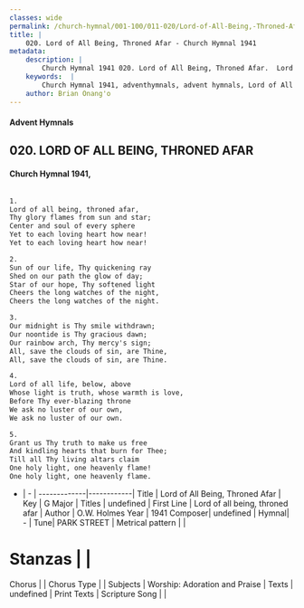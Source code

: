 ```yaml
---
classes: wide
permalink: /church-hymnal/001-100/011-020/Lord-of-All-Being,-Throned-Afar/
title: |
    020. Lord of All Being, Throned Afar - Church Hymnal 1941
metadata:
    description: |
        Church Hymnal 1941 020. Lord of All Being, Throned Afar.  Lord of all being, throned afar, Thy glory flames from sun and star; Center and soul of every sphere Yet to each loving heart how near! Yet to each loving heart how near!  
    keywords:  |
        Church Hymnal 1941, adventhymnals, advent hymnals, Lord of All Being, Throned Afar, Lord of all being, throned afar. 
    author: Brian Onang'o
---
```


#### Advent Hymnals
## 020. LORD OF ALL BEING, THRONED AFAR
####  Church Hymnal 1941,

```txt

1.
Lord of all being, throned afar,
Thy glory flames from sun and star;
Center and soul of every sphere
Yet to each loving heart how near!
Yet to each loving heart how near!

2.
Sun of our life, Thy quickening ray
Shed on our path the glow of day;
Star of our hope, Thy softened light
Cheers the long watches of the night,
Cheers the long watches of the night.

3.
Our midnight is Thy smile withdrawn;
Our noontide is Thy gracious dawn;
Our rainbow arch, Thy mercy's sign;
All, save the clouds of sin, are Thine,
All, save the clouds of sin, are Thine.

4.
Lord of all life, below, above
Whose light is truth, whose warmth is love,
Before Thy ever-blazing throne
We ask no luster of our own,
We ask no luster of our own.

5.
Grant us Thy truth to make us free
And kindling hearts that burn for Thee;
Till all Thy living altars claim
One holy light, one heavenly flame!
One holy light, one heavenly flame.


```

- |   -  |
-------------|------------|
Title | Lord of All Being, Throned Afar |
Key | G Major |
Titles | undefined |
First Line | Lord of all being, throned afar |
Author | O.W. Holmes
Year | 1941
Composer| undefined |
Hymnal|  - |
Tune| PARK STREET |
Metrical pattern | |
# Stanzas |  |
Chorus |  |
Chorus Type |  |
Subjects | Worship: Adoration and Praise |
Texts | undefined |
Print Texts | 
Scripture Song |  |
    
